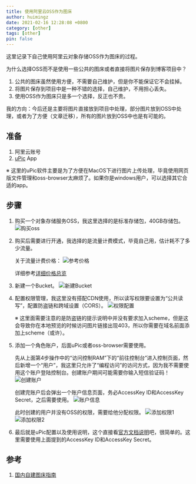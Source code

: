 ```yaml
---
title: 使用阿里云OSS作为图床
author: huimingz
date: 2021-02-16 12:28:08 +0800
category: [other]
tags: [other]
pin: false
---
```


这里记录下自己使用阿里云对象存储OSS作为图床的过程。

为什么选择OSS而不是使用一些公共的图床或者直接将图片保存到博客项目中？
1. 公共的图床虽然使用方便，不需要自己维护，但是你不能保证它不会挂掉。
2. 将图片保存到项目中是一种不错的选择，自己维护，不用担心丢失。
3. 使用OSS作为图床只是多一个选择，反正也不贵。

我的方向：今后还是主要将图片直接放到项目中处理，部分图片放到OSS中处理，或者为了方便（文章迁移），所有的图片放到OSS中也是有可能的。

## 准备
1. 阿里云账号
2. [uPic](https://blog.svend.cc/upic/) App

※ 这里的uPic软件主要是为了方便在MacOS下进行图片上传处理，毕竟使用网页版文件管理和oss-browser太麻烦了。如果你是windows用户，可以选择其它合适的app。

## 步骤
1. 购买一个对象存储服务OSS，我这里选择的是标准存储包，40GB存储包。
    ![购买oss](https://hmz-storage.oss-cn-shenzhen.aliyuncs.com/static/img/2021/02-16-Xnip2021-02-16_09-22-21.png)
2. 购买后需要进行开通，我选择的是流量计费模式，毕竟自己用，估计耗不了多少流量。
    
    关于流量计费价格：
    ![参考价格](https://hmz-storage.oss-cn-shenzhen.aliyuncs.com/static/img/2021/02-16-Xnip2021-02-16_09-59-56.png)

    详细参考[详细价格总览](https://www.aliyun.com/price/product?spm=a2c4g.11186623.2.7.6cbf2b82dzkmYi#/oss/detail)
3. 新建一个Bucket。
    ![新建Bucket](https://hmz-storage.oss-cn-shenzhen.aliyuncs.com/static/img/2021/02-16-Xnip2021-02-16_11-52-57.png)
4. 配置权限管理，我这里没有搭配CDN使用，所以读写权限要设置为“公共读写”，配置防盗链和跨域设置（CORS）。
    ![权限配置](https://hmz-storage.oss-cn-shenzhen.aliyuncs.com/static/img/2021/02-16-Xnip2021-02-16_11-59-51.png)

    ※ 这里面需要注意的是防盗链的提示说明中并没有要求加入scheme，但是这会导致你在本地预览的时候访问图片链接出现403，所以你需要在域名前面添加上scheme（或许）。
5. 添加一个角色账户，后面uPic或者oss-browser需要使用。

    先从上面第4步操作中的“访问控制RAM”下的“前往控制台”进入控制页面，然后新增一个“用户”，我这里只允许了“编程访问”的访问方式，因为我不需要使用这个账户登陆控制台。创建账户期间可能需要你输入短信验证码！
    ![创建账户](https://hmz-storage.oss-cn-shenzhen.aliyuncs.com/static/img/2021/02-16-Xnip2021-02-16_12-08-08.png)
    
    创建完账户后会弹出一个账户信息页面，务必AccessKey ID和AccessKey Secret，之后需要使用。
    ![账户信息](https://hmz-storage.oss-cn-shenzhen.aliyuncs.com/static/img/2021/02-16-Xnip2021-02-16_12-11-18.png)

    此时创建的用户并没有OSS的权限，需要给他分配权限。
    ![添加权限1](https://hmz-storage.oss-cn-shenzhen.aliyuncs.com/static/img/2021/02-16-Xnip2021-02-16_12-16-59.png)
    ![添加权限2](https://hmz-storage.oss-cn-shenzhen.aliyuncs.com/static/img/2021/02-16-Xnip2021-02-16_12-19-03.png)

5. 最后就是uPic配置以及使用说明，这个直接看[官方文档说明](https://blog.svend.cc/upic/)吧，很简单的。这里需要使用上面提到的AccessKey ID和AccessKey Secret。

## 参考
1. [国内自建图床指南](https://sspai.com/post/61624)

